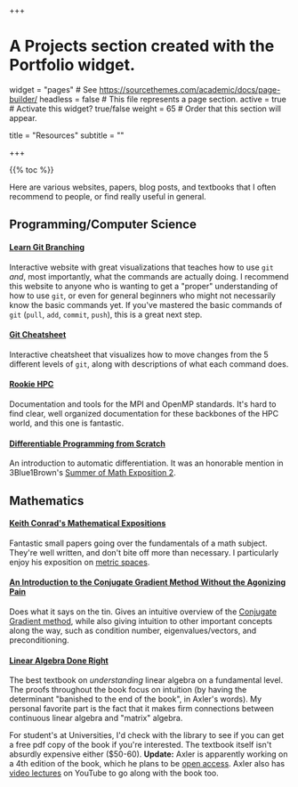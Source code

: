 +++
# A Projects section created with the Portfolio widget.
widget = "pages"  # See https://sourcethemes.com/academic/docs/page-builder/
headless = false  # This file represents a page section.
active = true  # Activate this widget? true/false
weight = 65  # Order that this section will appear.

title = "Resources"
subtitle = ""

+++

{{% toc %}}

Here are various websites, papers, blog posts, and textbooks that I often
recommend to people, or find really useful in general.

## Programming/Computer Science

#### [Learn Git Branching](https://learngitbranching.js.org/)
Interactive website with great visualizations that teaches how to use `git`
*and*, most importantly, what the commands are actually doing. I recommend this
website to anyone who is wanting to get a "proper" understanding of how to use
`git`, or even for general beginners who might not necessarily know the basic
commands yet. If you've mastered the basic commands of `git` (`pull`, `add`,
`commit`, `push`), this is a great next step.

#### [Git Cheatsheet](http://www.ndpsoftware.com/git-cheatsheet.html)
Interactive cheatsheet that visualizes how to move changes from the 5 different
levels of `git`, along with descriptions of what each command does.

#### [Rookie HPC](https://rookiehpc.github.io/index.html)
Documentation and tools for the MPI and OpenMP standards. It's hard to find
clear, well organized documentation for these backbones of the HPC world, and
this one is fantastic.

#### [Differentiable Programming from Scratch](https://thenumb.at/Autodiff/)
An introduction to automatic differentiation. It was an honorable mention in
3Blue1Brown's [Summer of Math Exposition
2](https://www.3blue1brown.com/blog/some2).

## Mathematics

#### [Keith Conrad's Mathematical Expositions](https://kconrad.math.uconn.edu/blurbs/)
Fantastic small papers going over the fundamentals of a math subject. They're
well written, and don't bite off more than necessary. I particularly enjoy his
exposition on [metric
spaces](https://kconrad.math.uconn.edu/blurbs/analysis/metricspaces.pdf).

#### [An Introduction to the Conjugate Gradient Method Without the Agonizing Pain](https://www.cs.cmu.edu/~quake-papers/painless-conjugate-gradient.pdf)
Does what it says on the tin. Gives an intuitive overview of the [Conjugate
Gradient method](https://en.wikipedia.org/wiki/Conjugate_gradient_method),
while also giving intuition to other important concepts along the way, such as
condition number, eigenvalues/vectors, and preconditioning.

#### [Linear Algebra Done Right](https://linear.axler.net/)
The best textbook on *understanding* linear algebra on a fundamental level. The
proofs throughout the book focus on intuition (by having the determinant
"banished to the end of the book", in Axler's words). My personal favorite part
is the fact that it makes firm connections between continuous linear algebra
and "matrix" algebra.

For student's at Universities, I'd
check with the library to see if you can get a free pdf copy of the book if
you're interested. The textbook itself isn't absurdly expensive either ($50-60).
**Update:** Axler is apparently working on a 4th edition of the book, which he
plans to be [open access](https://linear.axler.net/Eigenvalues.pdf).
Axler also has [video lectures](https://linear.axler.net/LADRvideos.html) on
YouTube to go along with the book too.

